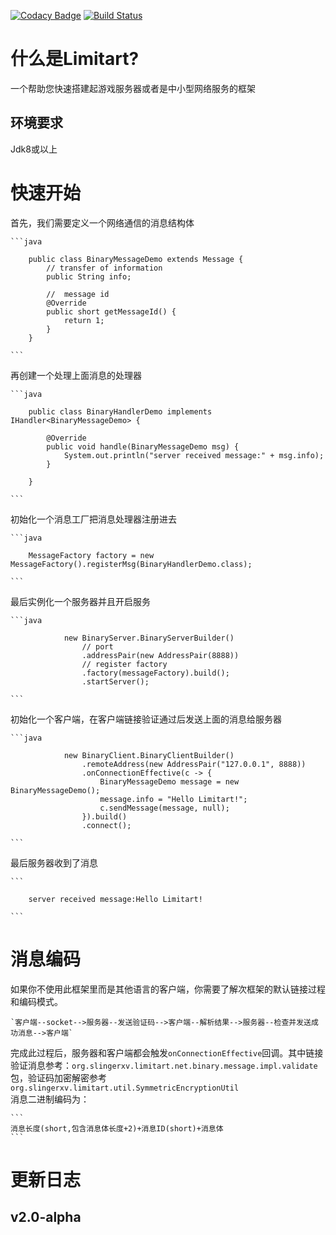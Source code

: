 [![Codacy Badge](https://api.codacy.com/project/badge/Grade/98c8a0ea3b43404aa8a820078e2c6e12)](https://www.codacy.com/app/104381832/Limitart?utm_source=github.com&utm_medium=referral&utm_content=HankXV/Limitart&utm_campaign=badger)
[![Build Status](https://travis-ci.org/HankXV/Limitart.svg?branch=master)](https://travis-ci.org/HankXV/Limitart)
# 什么是Limitart?
一个帮助您快速搭建起游戏服务器或者是中小型网络服务的框架
## 环境要求
Jdk8或以上
# 快速开始
首先，我们需要定义一个网络通信的消息结构体

	```java
	
		public class BinaryMessageDemo extends Message {
			// transfer of information
			public String info;
		
			//  message id
			@Override
			public short getMessageId() {
				return 1;
			}
		}
	
	```

再创建一个处理上面消息的处理器

	```java
	
		public class BinaryHandlerDemo implements IHandler<BinaryMessageDemo> {
		
			@Override
			public void handle(BinaryMessageDemo msg) {
				System.out.println("server received message:" + msg.info);
			}
		
		}
		
	```

初始化一个消息工厂把消息处理器注册进去

	```java
	
		MessageFactory factory = new MessageFactory().registerMsg(BinaryHandlerDemo.class);
			
	```

最后实例化一个服务器并且开启服务

	```java
	
				new BinaryServer.BinaryServerBuilder()
					// port
					.addressPair(new AddressPair(8888))
					// register factory
					.factory(messageFactory).build();
					.startServer();
			
	```

初始化一个客户端，在客户端链接验证通过后发送上面的消息给服务器

	```java
	
				new BinaryClient.BinaryClientBuilder()
					.remoteAddress(new AddressPair("127.0.0.1", 8888))
					.onConnectionEffective(c -> {
						BinaryMessageDemo message = new BinaryMessageDemo();
						message.info = "Hello Limitart!";
						c.sendMessage(message, null);
					}).build()
					.connect();
					
	```

最后服务器收到了消息

	```
	
		server received message:Hello Limitart!
	
	```
	
# 消息编码
如果你不使用此框架里而是其他语言的客户端，你需要了解次框架的默认链接过程和编码模式。

	`客户端--socket-->服务器--发送验证码-->客户端--解析结果-->服务器--检查并发送成功消息-->客户端`
		
完成此过程后，服务器和客户端都会触发`onConnectionEffective`回调。其中链接验证消息参考：`org.slingerxv.limitart.net.binary.message.impl.validate`包，验证码加密解密参考`org.slingerxv.limitart.util.SymmetricEncryptionUtil`<br>
消息二进制编码为：

	```
	消息长度(short,包含消息体长度+2)+消息ID(short)+消息体
	```
# 更新日志
## v2.0-alpha
